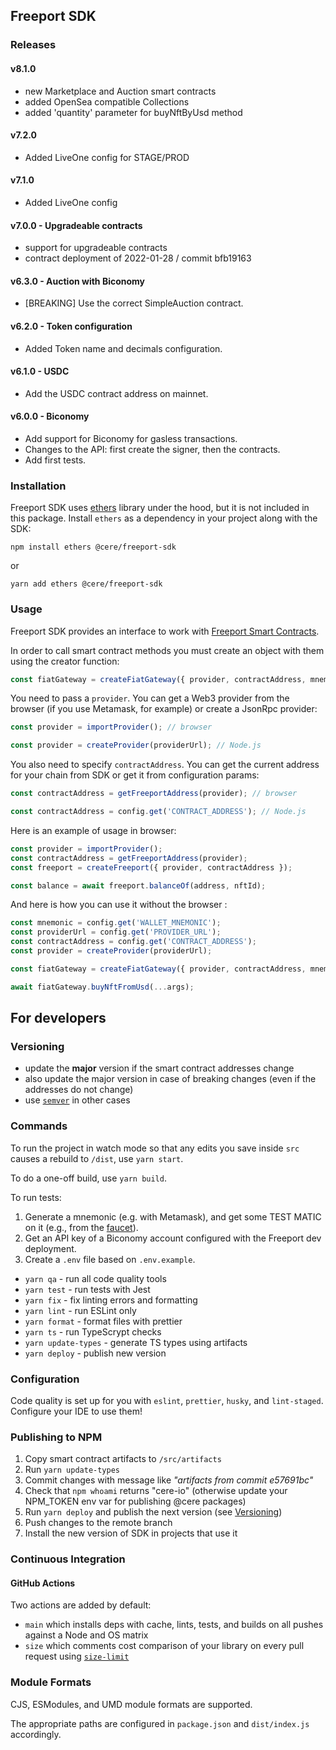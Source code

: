 ## Freeport SDK

### Releases

#### v8.1.0

- new Marketplace and Auction smart contracts
- added OpenSea compatible Collections
- added 'quantity' parameter for buyNftByUsd method

#### v7.2.0

- Added LiveOne config for STAGE/PROD

#### v7.1.0

- Added LiveOne config

#### v7.0.0 - Upgradeable contracts

- support for upgradeable contracts
- contract deployment of 2022-01-28 / commit bfb19163

#### v6.3.0 - Auction with Biconomy

- [BREAKING] Use the correct SimpleAuction contract.

#### v6.2.0 - Token configuration

- Added Token name and decimals configuration.

#### v6.1.0 - USDC

- Add the USDC contract address on mainnet.

#### v6.0.0 - Biconomy

- Add support for Biconomy for gasless transactions.
- Changes to the API: first create the signer, then the contracts.
- Add first tests.

### Installation

Freeport SDK uses [ethers](https://github.com/ethers-io/ethers.js/) library
under the hood, but it is not included in this package. Install `ethers` as a
dependency in your project along with the SDK:

```
npm install ethers @cere/freeport-sdk
```

or

```
yarn add ethers @cere/freeport-sdk
```

### Usage

Freeport SDK provides an interface to work with
[Freeport Smart Contracts](https://github.com/Cerebellum-Network/Freeport-Smart-Contracts).

In order to call smart contract methods you must create an object with them
using the creator function:

```ts
const fiatGateway = createFiatGateway({ provider, contractAddress, mnemonic });
```

You need to pass a `provider`. You can get a Web3 provider from the browser (if
you use Metamask, for example) or create a JsonRpc provider:

```ts
const provider = importProvider(); // browser
```

```ts
const provider = createProvider(providerUrl); // Node.js
```

You also need to specify `contractAddress`. You can get the current address for
your chain from SDK or get it from configuration params:

```ts
const contractAddress = getFreeportAddress(provider); // browser
```

```ts
const contractAddress = config.get('CONTRACT_ADDRESS'); // Node.js
```

Here is an example of usage in browser:

```ts
const provider = importProvider();
const contractAddress = getFreeportAddress(provider);
const freeport = createFreeport({ provider, contractAddress });

const balance = await freeport.balanceOf(address, nftId);
```

And here is how you can use it without the browser :

```ts
const mnemonic = config.get('WALLET_MNEMONIC');
const providerUrl = config.get('PROVIDER_URL');
const contractAddress = config.get('CONTRACT_ADDRESS');
const provider = createProvider(providerUrl);

const fiatGateway = createFiatGateway({ provider, contractAddress, mnemonic });

await fiatGateway.buyNftFromUsd(...args);
```

## For developers

### Versioning

- update the **major** version if the smart contract addresses change
- also update the major version in case of breaking changes (even if the
  addresses do not change)
- use [`semver`](https://semver.org/) in other cases

### Commands

To run the project in watch mode so that any edits you save inside `src` causes
a rebuild to `/dist`, use `yarn start`.

To do a one-off build, use `yarn build`.

To run tests:

1. Generate a mnemonic (e.g. with Metamask), and get some TEST MATIC on it
   (e.g., from the [faucet](https://faucet.polygon.technology/)).
2. Get an API key of a Biconomy account configured with the Freeport dev
   deployment.
3. Create a `.env` file based on `.env.example`.

- `yarn qa` - run all code quality tools
- `yarn test` - run tests with Jest
- `yarn fix` - fix linting errors and formatting
- `yarn lint` - run ESLint only
- `yarn format` - format files with prettier
- `yarn ts` - run TypeScrypt checks
- `yarn update-types` - generate TS types using artifacts
- `yarn deploy` - publish new version

### Configuration

Code quality is set up for you with `eslint`, `prettier`, `husky`, and
`lint-staged`. Configure your IDE to use them!

### Publishing to NPM

1. Copy smart contract artifacts to `/src/artifacts`
2. Run `yarn update-types`
3. Commit changes with message like _"artifacts from commit e57691bc"_
4. Check that `npm whoami` returns "cere-io" (otherwise update your NPM_TOKEN
   env var for publishing @cere packages)
5. Run `yarn deploy` and publish the next version (see
   [Versioning](https://github.com/Cerebellum-Network/Freeport-Smart-Contracts-SDK#versioning))
6. Push changes to the remote branch
7. Install the new version of SDK in projects that use it

### Continuous Integration

#### GitHub Actions

Two actions are added by default:

- `main` which installs deps with cache, lints, tests, and builds on all pushes
  against a Node and OS matrix
- `size` which comments cost comparison of your library on every pull request
  using [`size-limit`](https://github.com/ai/size-limit)

### Module Formats

CJS, ESModules, and UMD module formats are supported.

The appropriate paths are configured in `package.json` and `dist/index.js`
accordingly.
